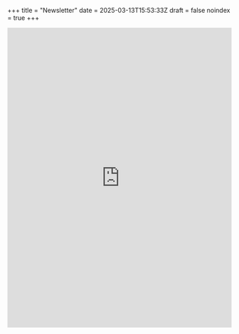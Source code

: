 +++
title = "Newsletter"
date = 2025-03-13T15:53:33Z
draft = false
noindex = true
+++

<iframe src="https://8ac225a6.sibforms.com/serve/MUIFAOqnFvhdrjQABr22On6k94K20npFkMpc-dYy9FN_sKEIRbIWtKUBqNdRyabAAlvB_2C3r3SVHFrb_lCblj2OkT5SP-wA0ujx1szc2nLoqYfODGPag1jKlVdzA60QC5v1MBGIkouaIjFyHiJCV-rNEsJXDQd4Vlfc3SPVZgwuvjVwNvyYf4She4BWTjULP05yb2W_wBSSnURZ" frameborder="0" scrolling="auto" allowfullscreen style="display: block;margin-left: auto;margin-right: auto;max-width: 100%; width: 100%; height: 675px"></iframe>